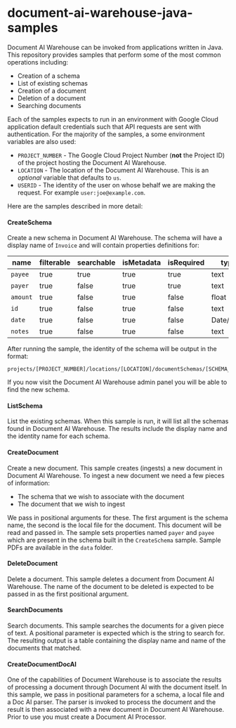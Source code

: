 # document-ai-warehouse-java-samples

Document AI Warehouse can be invoked from applications written in Java.  This repository provides samples that perform
some of the most common operations including:

* Creation of a schema
* List of existing schemas
* Creation of a document
* Deletion of a document
* Searching documents

Each of the samples expects to run in an environment with Google Cloud application default credentials such that 
API requests are sent with authentication.  For the majority of the samples, a some environment variables are
also used:

* `PROJECT_NUMBER` - The Google Cloud Project Number (**not** the Project ID) of the project hosting the Document AI
Warehouse.
* `LOCATION` - The location of the Document AI Warehouse.  This is an *optional* variable that defaults to `us`.
* `USERID` - The identity of the user on whose behalf we are making the request.  For example
`user:joe@example.com`.

Here are the samples described in more detail:

#### CreateSchema
Create a new schema in Document AI Warehouse.  The schema will have a display name of `Invoice` and will
contain properties definitions for:

| name     | filterable | searchable | isMetadata | isRequired | type      |
|----------|------------|------------|------------|------------|-----------|
| `payee`  | true       | true       | true       | true       | text      |
| `payer`  | true       | false      | true       | true       | text      | 
| `amount` | true       | false      | true       | false      | float     |
| `id`     | true       | false      | true       | false      | text      |
| `date`   | true       | false      | true       | false      | Date/Time |
| `notes`  | true       | false      | true       | false      | text      |

After running the sample, the identity of the schema will be output in the format:

```text
projects/[PROJECT_NUMBER]/locations/[LOCATION]/documentSchemas/[SCHEMA_ID]
```

If you now visit the Document AI Warehouse admin panel you will be able to find the new schema.

#### ListSchema
List the existing schemas.  When this sample is run, it will list all the schemas found in Document AI Warehouse.  The
results include the display name and the identity name for each schema.

#### CreateDocument
Create a new document.  This sample creates (ingests) a new document in Document AI Warehouse.  To ingest a new
document we need a few pieces of information:

* The schema that we wish to associate with the document
* The document that we wish to ingest

We pass in positional arguments for these.  The first argument is the schema name, the second is the local file for
the document.  This document will be read and passed in.  The sample sets properties named `payer` and `payee`
which are present in the schema built in the `CreateSchema` sample.  Sample PDFs are available in the `data` folder.

#### DeleteDocument
Delete a document.  This sample deletes a document from Document AI Warehouse.  The name of the document to be deleted
is expected to be passed in as the first positional argument.

#### SearchDocuments
Search documents. This sample searches the documents for a given piece of text.  A positional parameter is expected
which is the string to search for.  The resulting output is a table containing the display name and name 
of the documents that matched.

#### CreateDocumentDocAI
One of the capabilities of Document Warehouse is to associate the results of processing a document through
Document AI with the document itself.  In this sample, we pass in positional parameters for a schema, a local file
and a Doc AI parser.  The parser is invoked to process the document and the result is then associated with a
new document in Document AI Warehouse.  Prior to use you must create a Document AI Processor.